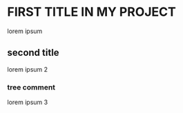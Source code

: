 # FIRST TITLE IN MY PROJECT
lorem ipsum
 

 ## second title

 lorem ipsum 2


 ### tree comment

 lorem ipsum 3